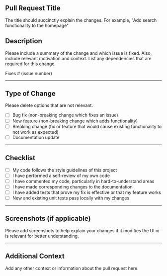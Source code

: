 ## Pull Request Title
The title should succinctly explain the changes. For example, "Add search functionality to the homepage"

## Description

Please include a summary of the change and which issue is fixed. Also, include relevant motivation and context. List any dependencies that are required for this change.

Fixes # (issue number)

---

## Type of Change

Please delete options that are not relevant.

- [ ] Bug fix (non-breaking change which fixes an issue)
- [ ] New feature (non-breaking change which adds functionality)
- [ ] Breaking change (fix or feature that would cause existing functionality to not work as expected)
- [ ] Documentation update

---

## Checklist

- [ ] My code follows the style guidelines of this project
- [ ] I have performed a self-review of my own code
- [ ] I have commented my code, particularly in hard-to-understand areas
- [ ] I have made corresponding changes to the documentation
- [ ] I have added tests that prove my fix is effective or that my feature works
- [ ] New and existing unit tests pass locally with my changes

---

## Screenshots (if applicable)

Please add screenshots to help explain your changes if it modifies the UI or is relevant for better understanding.

---

## Additional Context

Add any other context or information about the pull request here.
